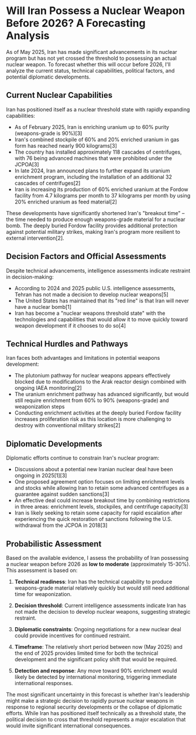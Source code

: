 # Will Iran Possess a Nuclear Weapon Before 2026? A Forecasting Analysis

As of May 2025, Iran has made significant advancements in its nuclear program but has not yet crossed the threshold to possessing an actual nuclear weapon. To forecast whether this will occur before 2026, I'll analyze the current status, technical capabilities, political factors, and potential diplomatic developments.

## Current Nuclear Capabilities

Iran has positioned itself as a nuclear threshold state with rapidly expanding capabilities:

- As of February 2025, Iran is enriching uranium up to 60% purity (weapons-grade is 90%)[3]
- Iran's combined stockpile of 60% and 20% enriched uranium in gas form has reached nearly 900 kilograms[3]
- The country has installed approximately 118 cascades of centrifuges, with 76 being advanced machines that were prohibited under the JCPOA[3]
- In late 2024, Iran announced plans to further expand its uranium enrichment program, including the installation of an additional 32 cascades of centrifuges[2]
- Iran is increasing its production of 60% enriched uranium at the Fordow facility from 4.7 kilograms per month to 37 kilograms per month by using 20% enriched uranium as feed material[2]

These developments have significantly shortened Iran's "breakout time" – the time needed to produce enough weapons-grade material for a nuclear bomb. The deeply buried Fordow facility provides additional protection against potential military strikes, making Iran's program more resilient to external intervention[2].

## Decision Factors and Official Assessments

Despite technical advancements, intelligence assessments indicate restraint in decision-making:

- According to 2024 and 2025 public U.S. intelligence assessments, Tehran has not made a decision to develop nuclear weapons[5]
- The United States has maintained that its "red line" is that Iran will never have a nuclear bomb[1]
- Iran has become a "nuclear weapons threshold state" with the technologies and capabilities that would allow it to move quickly toward weapon development if it chooses to do so[4]

## Technical Hurdles and Pathways

Iran faces both advantages and limitations in potential weapons development:

- The plutonium pathway for nuclear weapons appears effectively blocked due to modifications to the Arak reactor design combined with ongoing IAEA monitoring[2]
- The uranium enrichment pathway has advanced significantly, but would still require enrichment from 60% to 90% (weapons-grade) and weaponization steps
- Conducting enrichment activities at the deeply buried Fordow facility increases proliferation risk as this location is more challenging to destroy with conventional military strikes[2]

## Diplomatic Developments

Diplomatic efforts continue to constrain Iran's nuclear program:

- Discussions about a potential new Iranian nuclear deal have been ongoing in 2025[1][3]
- One proposed agreement option focuses on limiting enrichment levels and stocks while allowing Iran to retain some advanced centrifuges as a guarantee against sudden sanctions[3]
- An effective deal could increase breakout time by combining restrictions in three areas: enrichment levels, stockpiles, and centrifuge capacity[3]
- Iran is likely seeking to retain some capacity for rapid escalation after experiencing the quick restoration of sanctions following the U.S. withdrawal from the JCPOA in 2018[3]

## Probabilistic Assessment

Based on the available evidence, I assess the probability of Iran possessing a nuclear weapon before 2026 as **low to moderate** (approximately 15-30%). This assessment is based on:

1. **Technical readiness**: Iran has the technical capability to produce weapons-grade material relatively quickly but would still need additional time for weaponization.

2. **Decision threshold**: Current intelligence assessments indicate Iran has not made the decision to develop nuclear weapons, suggesting strategic restraint.

3. **Diplomatic constraints**: Ongoing negotiations for a new nuclear deal could provide incentives for continued restraint.

4. **Timeframe**: The relatively short period between now (May 2025) and the end of 2025 provides limited time for both the technical development and the significant policy shift that would be required.

5. **Detection and response**: Any move toward 90% enrichment would likely be detected by international monitoring, triggering immediate international responses.

The most significant uncertainty in this forecast is whether Iran's leadership might make a strategic decision to rapidly pursue nuclear weapons in response to regional security developments or the collapse of diplomatic efforts. While Iran has positioned itself technically as a threshold state, the political decision to cross that threshold represents a major escalation that would invite significant international consequences.